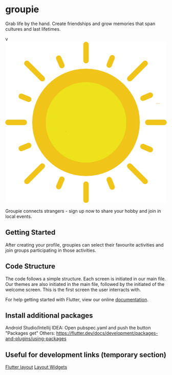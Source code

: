 # groupie

Grab life by the hand. Create friendships and grow memories that span cultures and last lifetimes.

v![](assets/sun.png)

Groupie connects strangers - sign up now to share your hobby and join in local events.

## Getting Started

After creating your profile, groupies can select their favourite activities and join groups participating in those activities.

## Code Structure

The code follows a simple structure. Each screen is initiated in our main file. Our themes are also initiated in the main file, followed by the initiated of the welcome screen. This is the first screen the user interracts with.



For help getting started with Flutter, view our online
[documentation](https://flutter.io/).

## Install additional packages

Android Studio/Intellij IDEA: Open pubspec.yaml and push the button "Packages get"
Others: https://flutter.dev/docs/development/packages-and-plugins/using-packages


## Useful for development links (temporary section)

[Flutter layout](https://flutter.dev/docs/development/ui/layout)
[Layout Widgets](https://flutter.dev/docs/development/ui/widgets/layout)